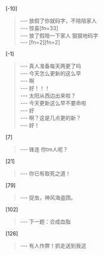 
[-10] 
>--- 放假了你就码字，不陪陪家人<br>
>--- 惊喜[fn=33]<br>
>--- 放了假陪一下家人 狠狠地码字<br>
>--- [fn=2][fn=2]<br>

[-1] 
>--- 真人准备每天两更了吗<br>
>--- 今天怎么更新的这么早<br>
>--- 啊<br>
>--- 好！！！<br>
>--- 太阳从西边出来啦？<br>
>--- 今天更新这么早不要命啦<br>
>--- 好<br>
>--- 啊？这是几点更的新？<br>
>--- 好！<br>

[7] 
>--- 锋连 你tm人呢？<br>

[21] 
>--- 你已有取死之道！<br>

[79] 
>--- 捉虫，神风海盗团。<br>

[102] 
>--- 下一题：合成血脂<br>

[126] 
>--- 有人作弊！抓走送到我这<br>
